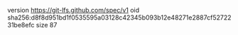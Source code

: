 version https://git-lfs.github.com/spec/v1
oid sha256:d8f8d951bd1f0535595a03128c42345b093b12e48271e2887cf5272231be8efc
size 87
